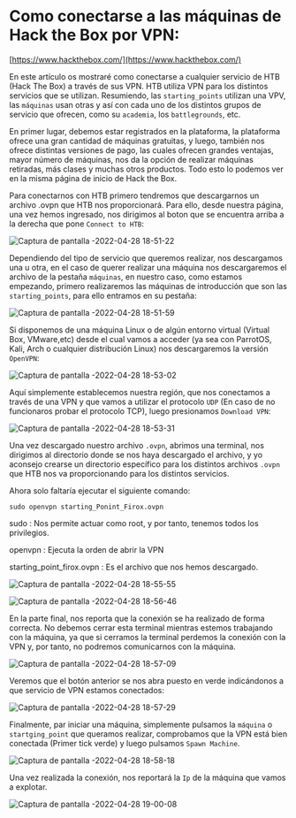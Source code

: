 # Como conectarse a las máquinas de Hack the Box por VPN:

[https://www.hackthebox.com/](https://www.hackthebox.com/)

En este artículo os mostraré como conectarse a cualquier servicio de HTB (Hack The Box) a través de sus VPN.
HTB utiliza VPN para los distintos servicios que se utilizan. Resumiendo, las `starting_points`  utilizan una VPV, las `máquinas` usan otras
y así con cada uno de los distintos grupos de servicio que ofrecen, como su `academia`, los `battlegrounds`, etc.

En primer lugar, debemos estar registrados en la plataforma, la plataforma ofrece una gran cantidad de máquinas gratuitas, y luego, también nos ofrece
distintas versiones de pago, las cuales ofrecen grandes ventajas, mayor número de máquinas, nos da la opción de realizar máquinas retiradas, más clases
y muchas otros productos. Todo esto lo podemos ver en la misma página de inicio de Hack the Box.

Para conectarnos con HTB primero tendremos que descargarnos un archivo .ovpn que HTB nos proporcionará. Para ello, desde nuestra página, una vez hemos
ingresado, nos dirigimos al boton que se encuentra arriba a la derecha que pone `Connect to HTB`:

![Captura de pantalla -2022-04-28 18-51-22](https://user-images.githubusercontent.com/103068924/165812472-cdb9d43e-6d38-4b5a-a0bb-ec6a693ff456.png)

Dependiendo del tipo de servicio que queremos realizar, nos descargamos una u otra, en el caso de querer realizar una máquina nos descargaremos
el archivo de la pestaña `máquinas`, en nuestro caso, como estamos empezando, primero realizaremos las máquinas de introducción que son las
`starting_points`, para ello entramos en su pestaña:

![Captura de pantalla -2022-04-28 18-51-59](https://user-images.githubusercontent.com/103068924/165812514-d2253d16-2e15-406c-b542-32a1c105d596.png)

Si disponemos de una máquina Linux o de algún entorno virtual (Virtual Box, VMware,etc) desde el cual vamos a acceder (ya sea con ParrotOS, Kali, Arch o
cualquier distribución Linux) nos descargaremos la versión `OpenVPN`: 

![Captura de pantalla -2022-04-28 18-53-02](https://user-images.githubusercontent.com/103068924/165812546-e2978df3-8819-4df2-a43c-34e70224e983.png)

Aquí simplemente establecemos nuestra región, que nos conectamos a través de una VPN y que vamos a utilizar el protocolo `UDP` (En caso de no funcionaros 
probar el protocolo TCP), luego presionamos `Download VPN`:

![Captura de pantalla -2022-04-28 18-53-31](https://user-images.githubusercontent.com/103068924/165812567-2c3715ba-0f4f-44c1-9c34-d6fee4ca88f8.png)

Una vez descargado nuestro archivo `.ovpn`, abrimos una terminal, nos dirigimos al directorio donde se nos haya descargado el archivo, y yo aconsejo
crearse un directorio específico para los distintos archivos `.ovpn` que HTB nos va proporcionando para los distintos servicios.

Ahora solo faltaría ejecutar el siguiente comando:

    sudo openvpn starting_Ponint_Firox.ovpn
    
sudo :  Nos permite actuar como root, y por tanto, tenemos todos los privilegios.

openvpn : Ejecuta la orden de abrir la VPN

starting_point_firox.ovpn : Es el archivo que nos hemos descargado.

![Captura de pantalla -2022-04-28 18-55-55](https://user-images.githubusercontent.com/103068924/165812615-c019f96b-b8af-4de5-87e9-2dba400611bd.png)

![Captura de pantalla -2022-04-28 18-56-46](https://user-images.githubusercontent.com/103068924/165812637-ffc50713-0add-4623-8a12-9be4142545c7.png)

En la parte final, nos reporta que la conexión se ha realizado de forma correcta. No debemos cerrar esta terminal mientras estemos trabajando con 
la máquina, ya que si cerramos la terminal perdemos la conexión con la VPN y, por tanto, no podremos comunicarnos con la máquina.

![Captura de pantalla -2022-04-28 18-57-09](https://user-images.githubusercontent.com/103068924/165812667-5ce72375-b7db-48bc-96ae-6461639984a1.png)

Veremos que el botón anterior se nos abra puesto en verde indicándonos a que servicio de VPN estamos conectados:

![Captura de pantalla -2022-04-28 18-57-29](https://user-images.githubusercontent.com/103068924/165812691-802d5ceb-41cf-40e8-b1de-d9c790a89081.png)

Finalmente, par iniciar una máquina, simplemente pulsamos la `máquina` o `startging_point` que queramos realizar, comprobamos que la VPN está bien 
conectada (Primer tick verde) y luego pulsamos `Spawn Machine`. 

![Captura de pantalla -2022-04-28 18-58-18](https://user-images.githubusercontent.com/103068924/165812720-dde2f00b-839a-4341-a4c9-466e18c2d703.png)

Una vez realizada la conexión, nos reportará la `Ip` de la máquina que vamos a explotar.

![Captura de pantalla -2022-04-28 19-00-08](https://user-images.githubusercontent.com/103068924/165812758-4e6bdec9-f163-42b0-b1ab-a3f7a19a5822.png)
